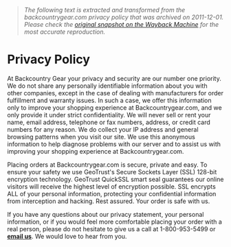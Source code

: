 > *The following text is extracted and transformed from the backcountrygear.com privacy policy that was archived on 2011-12-01. Please check the [original snapshot on the Wayback Machine](https://web.archive.org/web/20111201005203id_/http%3A//www.backcountrygear.com/privacy-policy) for the most accurate reproduction.*

# Privacy Policy

At Backcountry Gear your privacy and security are our number one priority. We do not share any personally identifiable information about you with other companies, except in the case of dealing with manufacturers for order fulfillment and warranty issues. In such a case, we offer this information only to improve your shopping experience at Backcountrygear.com, and we only provide it under strict confidentiality. We will never sell or rent your name, email address, telephone or fax numbers, address, or credit card numbers for any reason. We do collect your IP address and general browsing patterns when you visit our site. We use this anonymous information to help diagnose problems with our server and to assist us with improving your shopping experience at Backcountrygear.com.

Placing orders at Backcountrygear.com is secure, private and easy. To ensure your safety we use GeoTrust's Secure Sockets Layer (SSL) 128-bit encryption technology. GeoTrust QuickSSL smart seal guarantees our online visitors will receive the highest level of encryption possible. SSL encrypts ALL of your personal information, protecting your confidential information from interception and hacking. Rest assured. Your order is safe with us.

If you have any questions about our privacy statement, your personal information, or if you would feel more comfortable placing your order with a real person, please do not hesitate to give us a call at 1-800-953-5499 or **[email us](https://web.archive.org/contacts/)**. We would love to hear from you.
